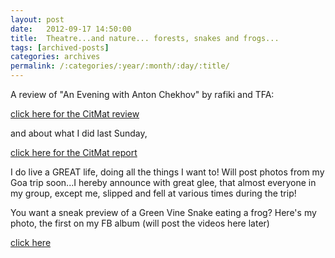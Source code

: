 ```yaml
---
layout: post
date:	2012-09-17 14:50:00
title:  Theatre...and nature... forests, snakes and frogs...
tags: [archived-posts]
categories: archives
permalink: /:categories/:year/:month/:day/:title/
---
```

A review of "An Evening with Anton Chekhov" by rafiki and TFA:

<a href="http://bangalore.citizenmatters.in/articles/view/4504-adaptation-of-anton-chekhovs-plays"> click here for the CitMat review </a>

and about what I did last Sunday,

<a href="http://bangalore.citizenmatters.in/articles/view/4518-turahalli-habba-celebrated-to-protest-privatisation"> click here for the CitMat report </a>


I do live a GREAT life, doing all the things I want to! Will post photos from my Goa trip soon...I hereby announce with great glee, that almost everyone in my group, except me, slipped and fell at various times during the trip!

You want a sneak preview of a Green Vine Snake eating a frog? Here's my photo, the first on my FB album (will post the videos here later)

<a href="https://www.facebook.com/photo.php?fbid=10151084062643878&amp;set=a.10151084062298878.450608.587058877&amp;type=3&amp;theater"> click here </a>
